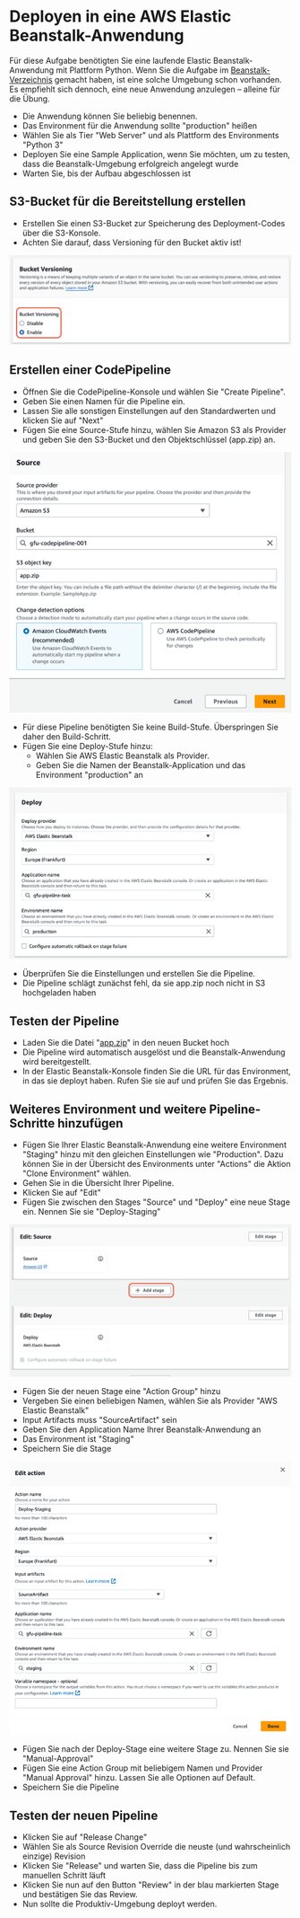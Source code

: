# Deployen in eine AWS Elastic Beanstalk-Anwendung

Für diese Aufgabe benötigten Sie eine laufende Elastic Beanstalk-Anwendung mit Plattform Python.
Wenn Sie die Aufgabe im [Beanstalk-Verzeichnis](../beanstalk) gemacht haben, ist eine solche Umgebung schon vorhanden.
Es empfiehlt sich dennoch, eine neue Anwendung anzulegen – alleine für die Übung.
- Die Anwendung können Sie beliebig benennen.
- Das Environment für die Anwendung sollte "production" heißen
- Wählen Sie als Tier "Web Server" und als Plattform des Environments "Python 3"
- Deployen Sie eine Sample Application, wenn Sie möchten, um zu testen, dass die Beanstalk-Umgebung erfolgreich angelegt wurde
- Warten Sie, bis der Aufbau abgeschlossen ist

## S3-Bucket für die Bereitstellung erstellen

- Erstellen Sie einen S3-Bucket zur Speicherung des Deployment-Codes über die S3-Konsole. 
- Achten Sie darauf, dass Versioning für den Bucket aktiv ist!

![versioning.png](pictures/versioning.png)

## Erstellen einer CodePipeline
 
- Öffnen Sie die CodePipeline-Konsole und wählen Sie "Create Pipeline".
- Geben Sie einen Namen für die Pipeline ein. 
- Lassen Sie alle sonstigen Einstellungen auf den Standardwerten und klicken Sie auf "Next"
- Fügen Sie eine Source-Stufe hinzu, wählen Sie Amazon S3 als Provider und geben Sie den S3-Bucket und den Objektschlüssel (app.zip) an.

![img.png](pictures/source.png)

- Für diese Pipeline benötigten Sie keine Build-Stufe. Überspringen Sie daher den Build-Schritt.
- Fügen Sie eine Deploy-Stufe hinzu:
    - Wählen Sie AWS Elastic Beanstalk als Provider.
    - Geben Sie die Namen der Beanstalk-Application und das Environment "production" an

![img.png](pictures/deploy.png)

- Überprüfen Sie die Einstellungen und erstellen Sie die Pipeline.
- Die Pipeline schlägt zunächst fehl, da sie app.zip noch nicht in S3 hochgeladen haben

## Testen der Pipeline

- Laden Sie die Datei "[app.zip](app/app.zip)" in den neuen Bucket hoch
- Die Pipeline wird automatisch ausgelöst und die Beanstalk-Anwendung wird bereitgestellt.
- In der Elastic Beanstalk-Konsole finden Sie die URL für das Environment, in das sie deployt haben. Rufen Sie sie auf und prüfen Sie das Ergebnis.

## Weiteres Environment und weitere Pipeline-Schritte hinzufügen 

- Fügen Sie Ihrer Elastic Beanstalk-Anwendung eine weitere Environment "Staging" hinzu mit den gleichen Einstellungen wie "Production". Dazu können Sie in der Übersicht des Environments unter "Actions" die Aktion "Clone Environment" wählen. 
- Gehen Sie in die Übersicht Ihrer Pipeline.
- Klicken Sie auf "Edit"
- Fügen Sie zwischen den Stages "Source" und "Deploy" eine neue Stage ein. Nennen Sie sie "Deploy-Staging"

![add-stage.png](pictures/add-stage.png)

- Fügen Sie der neuen Stage eine "Action Group" hinzu
- Vergeben Sie einen beliebigen Namen, wählen Sie als Provider "AWS Elastic Beanstalk"
- Input Artifacts muss "SourceArtifact" sein
- Geben Sie den Application Name Ihrer Beanstalk-Anwendung an
- Das Environment ist "Staging"
- Speichern Sie die Stage

![img.png](pictures/staging-stage.png)

- Fügen Sie nach der Deploy-Stage eine weitere Stage zu. Nennen Sie sie "Manual-Approval"
- Fügen Sie eine Action Group mit beliebigem Namen und Provider "Manual Approval" hinzu. Lassen Sie alle Optionen auf Default.
- Speichern Sie die Pipeline

## Testen der neuen Pipeline
 
- Klicken Sie auf "Release Change"
- Wählen Sie als Source Revision Override die neuste (und wahrscheinlich einzige) Revision
- Klicken Sie "Release" und warten Sie, dass die Pipeline bis zum manuellen Schritt läuft
- Klicken Sie nun auf den Button "Review" in der blau markierten Stage und bestätigen Sie das Review.
- Nun sollte die Produktiv-Umgebung deployt werden.

